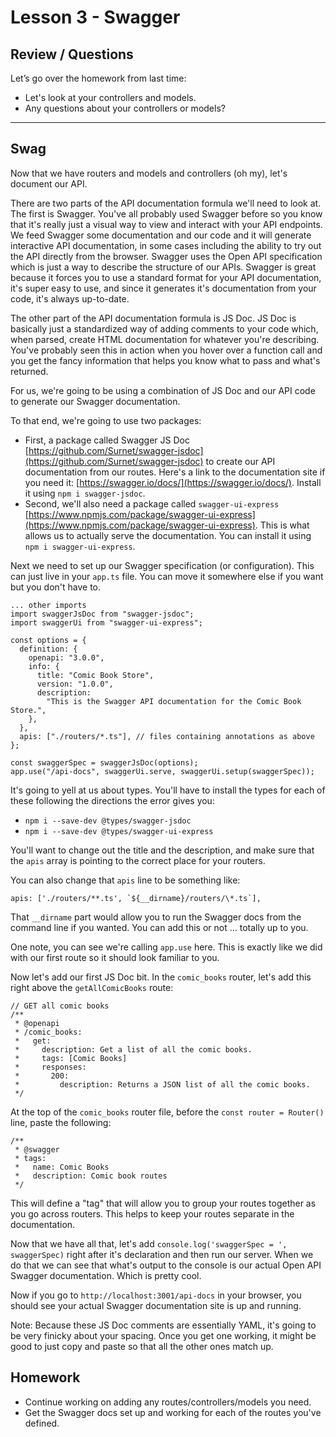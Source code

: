 # Lesson 3 - Swagger

## Review / Questions

Let’s go over the homework from last time:

- Let's look at your controllers and models.
- Any questions about your controllers or models?

---

## Swag

Now that we have routers and models and controllers (oh my), let's document our API.

There are two parts of the API documentation formula we'll need to look at. The first is Swagger. You've all probably used Swagger before so you know that it's really just a visual way to view and interact with your API endpoints. We feed Swagger some documentation and our code and it will generate interactive API documentation, in some cases including the ability to try out the API directly from the browser. Swagger uses the Open API specification which is just a way to describe the structure of our APIs. Swagger is great because it forces you to use a standard format for your API documentation, it's super easy to use, and since it generates it's documentation from your code, it's always up-to-date.

The other part of the API documentation formula is JS Doc. JS Doc is basically just a standardized way of adding comments to your code which, when parsed, create HTML documentation for whatever you're describing. You've probably seen this in action when you hover over a function call and you get the fancy information that helps you know what to pass and what's returned.

For us, we're going to be using a combination of JS Doc and our API code to generate our Swagger documentation.

To that end, we're going to use two packages:

- First, a package called Swagger JS Doc [https://github.com/Surnet/swagger-jsdoc](https://github.com/Surnet/swagger-jsdoc) to create our API documentation from our routes. Here's a link to the documentation site if you need it: [https://swagger.io/docs/](https://swagger.io/docs/). Install it using `npm i swagger-jsdoc`.
- Second, we'll also need a package called `swagger-ui-express` [https://www.npmjs.com/package/swagger-ui-express](https://www.npmjs.com/package/swagger-ui-express). This is what allows us to actually serve the documentation. You can install it using `npm i swagger-ui-express`.

Next we need to set up our Swagger specification (or configuration). This can just live in your `app.ts` file. You can move it somewhere else if you want but you don't have to.

```
... other imports
import swaggerJsDoc from "swagger-jsdoc";
import swaggerUi from "swagger-ui-express";

const options = {
  definition: {
    openapi: "3.0.0",
    info: {
      title: "Comic Book Store",
      version: "1.0.0",
      description:
        "This is the Swagger API documentation for the Comic Book Store.",
    },
  },
  apis: ["./routers/*.ts"], // files containing annotations as above
};

const swaggerSpec = swaggerJsDoc(options);
app.use("/api-docs", swaggerUi.serve, swaggerUi.setup(swaggerSpec));
```

It's going to yell at us about types. You'll have to install the types for each of these following the directions the error gives you:

- `npm i --save-dev @types/swagger-jsdoc`
- `npm i --save-dev @types/swagger-ui-express`

You'll want to change out the title and the description, and make sure that the `apis` array is pointing to the correct place for your routers.

You can also change that `apis` line to be something like:

```
apis: ['./routers/**.ts', `${__dirname}/routers/\*.ts`],
```

That `__dirname` part would allow you to run the Swagger docs from the command line if you wanted. You can add this or not ... totally up to you.

One note, you can see we're calling `app.use` here. This is exactly like we did with our first route so it should look familiar to you.

Now let's add our first JS Doc bit. In the `comic_books` router, let's add this right above the `getAllComicBooks` route:

```
// GET all comic books
/**
 * @openapi
 * /comic_books:
 *   get:
 *     description: Get a list of all the comic books.
 *     tags: [Comic Books]
 *     responses:
 *       200:
 *         description: Returns a JSON list of all the comic books.
 */
```

At the top of the `comic_books` router file, before the `const router = Router()` line, paste the following:

```
/**
 * @swagger
 * tags:
 *   name: Comic Books
 *   description: Comic book routes
 */
```

This will define a "tag" that will allow you to group your routes together as you go across routers. This helps to keep your routes separate in the documentation.

Now that we have all that, let's add `console.log('swaggerSpec = ', swaggerSpec)` right after it's declaration and then run our server. When we do that we can see that what's output to the console is our actual Open API Swagger documentation. Which is pretty cool.

Now if you go to `http://localhost:3001/api-docs` in your browser, you should see your actual Swagger documentation site is up and running.

Note: Because these JS Doc comments are essentially YAML, it's going to be very finicky about your spacing. Once you get one working, it might be good to just copy and paste so that all the other ones match up.

## Homework

- Continue working on adding any routes/controllers/models you need.
- Get the Swagger docs set up and working for each of the routes you've defined.
